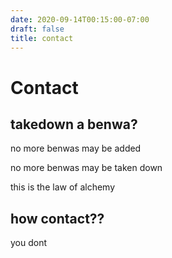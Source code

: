 ```yaml
---
date: 2020-09-14T00:15:00-07:00
draft: false
title: contact
---
```

# Contact
## takedown a benwa?

no more benwas may be added

no more benwas may be taken down

this is the law of alchemy

## how contact??
you dont